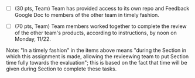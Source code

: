- [ ] (30 pts, Team) Team has provided access to its own repo and Feedback Google Doc to members of the other team in timely fashion.

- [ ] (70 pts, Team) Team members worked together to complete the review of the other team's products, according to instructions, by noon on Monday, 11/22.

Note: "In a timely fashion" in the items above means "during the Section in which this assignment is made, allowing the revieewing team to put Section time fully towards the evaluation"; this is based
on the fact that time will be given during Section to complete these tasks.
